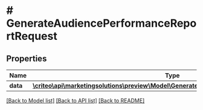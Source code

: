 # # GenerateAudiencePerformanceReportRequest

## Properties

Name | Type | Description | Notes
------------ | ------------- | ------------- | -------------
**data** | [**\criteo\api\marketingsolutions\preview\Model\GenerateAudiencePerformanceReportResource**](GenerateAudiencePerformanceReportResource.md) |  | [optional]

[[Back to Model list]](../../README.md#models) [[Back to API list]](../../README.md#endpoints) [[Back to README]](../../README.md)
